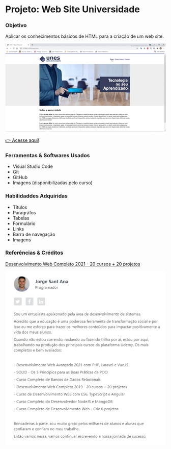 # Projeto: Web Site Universidade

### Objetivo

Aplicar os conhecimentos básicos de HTML para a criação de um web site.

![](fotos/20210708_074017.gif)

[:point_right: Acesse aqui!](https://araujoleonardo310.github.io/Projeto_WebSite_Universidade/)

### Ferramentas & Softwares Usados

 - Visual Studio Code
 - Git 
 - GitHub
 - Imagens (disponibilizadas pelo curso)

### Habilidaddes Adquiridas

* Títulos 
* Paragráfos
* Tabelas
* Formulário
* Links
* Barra de navegação
* Imagens

### Referências & Créditos

[Desenvolvimento Web Completo 2021 - 20 cursos + 20 projetos](https://www.udemy.com/share/101WqG2@PW5KVFhYTlIJekRCO2JOVBRu/)

<p>
	<img src="fotos/prof.png">
</p>



